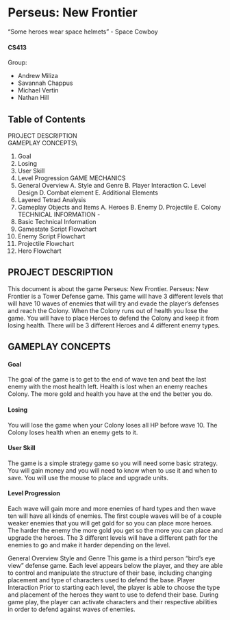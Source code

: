 # Perseus: New Frontier #

“Some heroes wear space helmets” - Space Cowboy

#### CS413 ####


Group:
- Andrew Miliza
- Savannah Chappus
- Michael Vertin
- Nathan Hill


## Table of Contents ##
PROJECT DESCRIPTION\
GAMEPLAY CONCEPTS\
1. Goal
2. Losing
3. User Skill
4. Level Progression
GAME MECHANICS  
1. General Overview
A. Style and Genre
B. Player Interaction
C. Level Design
D. Combat element
E. Additional Elements
2. Layered Tetrad Analysis
3. Gameplay Objects and Items
A. Heroes
B. Enemy
D. Projectile
E. Colony
TECHNICAL INFORMATION -
1. Basic Technical Information
2. Gamestate Script Flowchart
3. Enemy Script Flowchart
4. Projectile Flowchart
5. Hero Flowchart

## PROJECT DESCRIPTION ##
This document is about the game Perseus: New Frontier. Perseus: New Frontier is a Tower Defense game. This game will have 3 different levels that will have 10 waves of enemies that will try and evade the player’s defenses and reach the Colony. When the Colony runs out of health you lose the game. You will have to place Heroes to defend the Colony and keep it from losing health. There will be 3 different Heroes and 4 different enemy types. 



## GAMEPLAY CONCEPTS ##
#### Goal ####
The goal of the game is to get to the end of wave ten and beat the last enemy with the most health left. Health is lost when an enemy reaches Colony. The more gold and health you have at the end the better you do.
#### Losing ####
You will lose the game when your Colony loses all HP before wave 10. The Colony loses health when an enemy gets to it.
#### User Skill ####
The game is a simple strategy game so you will need some basic strategy. You will gain money and you will need to know when to use it and when to save. You will use the mouse to place and upgrade units.
#### Level Progression ####
Each wave will gain more and more enemies of hard types and then wave ten will have all kinds of enemies. The first couple waves will be of a couple weaker enemies that you will get gold for so you can place more heroes. The harder the enemy the more gold you get so the more you can place and upgrade the heroes. The 3 different levels will have a different path for the enemies to go and make it harder depending on the level.

General Overview
Style and Genre
This game is a third person “bird’s eye view” defense game. Each level appears below the player, and they are able to control and manipulate the structure of their base, including changing placement and type of characters used to defend the base.
Player Interaction
Prior to starting each level, the player is able to choose the type and placement of the heroes they want to use to defend their base. During game play, the player can activate characters and their respective abilities in order to defend against waves of enemies. 

